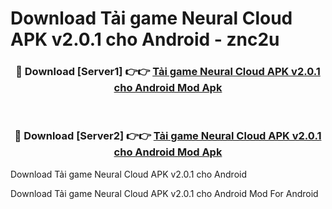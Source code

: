 # Download Tải game Neural Cloud APK v2.0.1 cho Android - znc2u


<div align="center">
<h3>🔴 Download [Server1] 👉👉 <a href="https://apk-comot.site?title=Tải_game_Neural_Cloud_APK_v2.0.1_cho_Android">Tải game Neural Cloud APK v2.0.1 cho Android Mod Apk</a></h3><br>
<h3>🔴 Download [Server2] 👉👉 <a href="https://apk-comot.site?title=Tải_game_Neural_Cloud_APK_v2.0.1_cho_Android">Tải game Neural Cloud APK v2.0.1 cho Android Mod Apk</a></h3>
</div>



Download Tải game Neural Cloud APK v2.0.1 cho Android 

Download Tải game Neural Cloud APK v2.0.1 cho Android Mod For Android